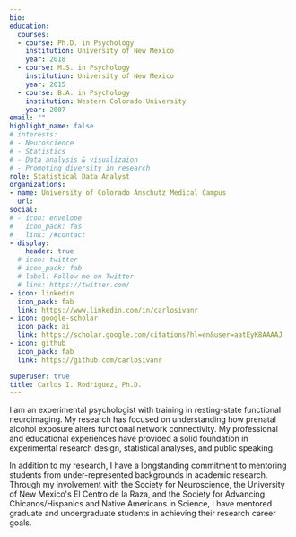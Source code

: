 ```yaml
---
bio:
education:
  courses:
  - course: Ph.D. in Psychology
    institution: University of New Mexico
    year: 2018
  - course: M.S. in Psychology
    institution: University of New Mexico
    year: 2015
  - course: B.A. in Psychology
    institution: Western Colorado University
    year: 2007
email: ""
highlight_name: false
# interests:
# - Neuroscience
# - Statistics
# - Data analysis & visualizaion
# - Promoting diversity in research
role: Statistical Data Analyst
organizations:
- name: University of Colorado Anschutz Medical Campus
  url: 
social:
# - icon: envelope
#   icon_pack: fas
#   link: /#contact
- display:
    header: true
  # icon: twitter
  # icon_pack: fab
  # label: Follow me on Twitter
  # link: https://twitter.com/
- icon: linkedin
  icon_pack: fab
  link: https://www.linkedin.com/in/carlosivanr
- icon: google-scholar
  icon_pack: ai
  link: https://scholar.google.com/citations?hl=en&user=aatEyK8AAAAJ
- icon: github
  icon_pack: fab
  link: https://github.com/carlosivanr

superuser: true
title: Carlos I. Rodriguez, Ph.D.
---
```


I am an experimental psychologist with training in resting-state functional neuroimaging. My research has focused on understanding how prenatal alcohol exposure alters functional network connectivity. My professional and educational experiences have provided a solid foundation in experimental research design, statistical analyses, and public speaking.

In addition to my research, I have a longstanding commitment to mentoring students from under-represented backgrounds in academic research. Through my involvement with the Society for Neuroscience, the University of New Mexico's El Centro de la Raza, and the Society for Advancing Chicanos/Hispanics and Native Americans in Science, I have mentored graduate and undergraduate students in achieving their research career goals.

<!--
{{< icon name="download" pack="fas" >}} Download my {{< staticref "media/carlos_rodriguez_cv.pdf" "newtab" >}}CV{{< /staticref >}}.

{{< icon name="download" pack="fas" >}} Download my {{< staticref "media/carlos_rodriguez_resume.pdf" "newtab" >}}Resume{{< /staticref >}}.
--!>

